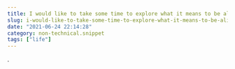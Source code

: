 ```yaml
---
title: I would like to take some time to explore what it means to be alive
slug: i-would-like-to-take-some-time-to-explore-what-it-means-to-be-alive
date: "2021-06-24 22:14:28"
category: non-technical.snippet
tags: ["life"]
---
```


.
